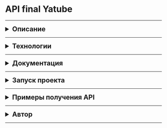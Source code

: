 # API final Yatube
***
<details>
    <summary style="font-size: 16pt; font-weight: bold">Описание</summary>

#### В проекте API Yatube реализована возможность пользоваться функционалом сайта Yatube без посещения самого сайта.

### Через этот API Вы сможете:
* Просматривать посты авторов.
* Создавать, изменять и удалять собственные посты.
* Просматривать существующие группы.
* Просматривать комментарии к постам.
* Создавать, удалять и редактировать собственные комментарии.
* Подписываться на авторов постов.

</details>

***
<details>
    <summary style="font-size: 16pt; font-weight: bold">Технологии</summary>

* Python 3.9.6
* Django 2.2.16
* djangorestframework 3.12.4

С полным списком технологий можно ознакомиться в файле ```requirements.txt```

</details>

***
<details>
    <summary style="font-size: 16pt; font-weight: bold">Документация</summary>

С документацией проекта можно ознакомиться по [ссылке](http://127.0.0.1:8000/redoc/) после запуска проекта.

</details>

***
<details>
    <summary style="font-size: 16pt; font-weight: bold">Запуск проекта</summary>

### Как запустить проект:

Клонировать репозиторий и перейти в него в командной строке:

```
git clone https://github.com/GhoulNEC/api_final_yatube.git
```

```
cd api_final_yatube
```

Cоздать и активировать виртуальное окружение:

```
python3 -m venv env
```

```
source env/bin/activate
```

```
python3 -m pip install --upgrade pip
```

Установить зависимости из файла requirements.txt:

```
pip install -r requirements.txt
```

Выполнить миграции:

```
python3 manage.py migrate
```

Запустить проект:

```
python3 manage.py runserver
```

</details>

***
<details>
    <summary style="font-size: 16pt; font-weight: bold">Примеры получения API</summary>

___
### Регистрация
Для получения токена отправляем POST-запрос с эндпоинтом ```api/v1/jwt/create/```, передав в него ```username``` и ```password```.

В ответ на запрос Вы получите два токена:
* ```refresh``` - нужен для обновления текущего токена.
* ```access``` - используется для аутентификации пользователя.

### Создание поста
Для создания поста нужно отправить POST-запрос с эндпоинтом ```api/v1/posts/```, передав в него обязательное поле ```text```.
Так же в заголовок запроса нужно передать ```Authorization```:```Bearer <token>```

</details>

***
<details>
    <summary style="font-size: 16pt; font-weight: bold">Автор</summary>

[Роман Евстафьев](https://github.com/GhoulNEC)

</details>

***